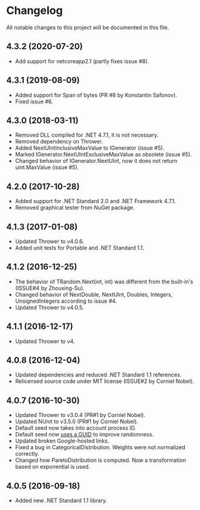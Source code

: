 # Changelog

All notable changes to this project will be documented in this file.

## 4.3.2 (2020-07-20)

- Add support for netcoreapp2.1 (partly fixes issue #8).

## 4.3.1 (2019-08-09)

- Added support for Span of bytes (PR #8 by Konstantin Safonov).
- Fixed issue #6.

## 4.3.0 (2018-03-11)

- Removed DLL compiled for .NET 4.7.1, it is not necessary.
- Removed dependency on Thrower.
- Added NextUIntInclusiveMaxValue to IGenerator (issue #5).
- Marked IGenerator.NextUIntExclusiveMaxValue as obsolete (issue #5).
- Changed behavior of IGenerator.NextUInt, now it does not return uint.MaxValue (issue #5).

## 4.2.0 (2017-10-28)

- Added support for .NET Standard 2.0 and .NET Framework 4.7.1.
- Removed graphical tester from NuGet package.

## 4.1.3 (2017-01-08)

- Updated Thrower to v4.0.6.
- Added unit tests for Portable and .NET Standard 1.1.

## 4.1.2 (2016-12-25)

- The behavior of TRandom.Next(int, int) was different from the built-in's (ISSUE#4 by Zhouxing-Su).
- Changed behavior of NextDouble, NextUInt, Doubles, Integers, UnsignedIntegers according to issue #4.
- Updated Thrower to v4.0.5.

## 4.1.1 (2016-12-17)

- Updated Thrower to v4.

## 4.0.8 (2016-12-04)

- Updated dependencies and reduced .NET Standard 1.1 references.
- Relicensed source code under MIT license (ISSUE#2 by Corniel Nobel).

## 4.0.7 (2016-10-30)

- Updated Thrower to v3.0.4 (PR#1 by Corniel Nobel).
- Updated NUnit to v3.5.0 (PR#1 by Corniel Nobel).
- Default seed now takes into account process ID.
- Default seed now [uses a GUID](http://stackoverflow.com/a/18267477/1880086) to improve randomness.
- Updated broken Google-hosted links.
- Fixed a bug in CategoricalDistribution. Weights were not normalized correctly.
- Changed how ParetoDistribution is computed. Now a transformation based on exponential is used.

## 4.0.5 (2016-09-18)

- Added new .NET Standard 1.1 library.
